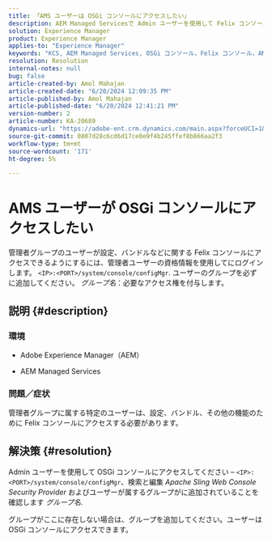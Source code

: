 ```yaml
---
title: 「AMS ユーザーは OSGi コンソールにアクセスしたい」
description: AEM Managed Servicesで Admin ユーザーを使用して Felix コンソールにアクセスする方法を説明します。
solution: Experience Manager
product: Experience Manager
applies-to: "Experience Manager"
keywords: "KCS, AEM Managed Services, OSGi コンソール，Felix コンソール，AMS，管理者ユーザー"
resolution: Resolution
internal-notes: null
bug: false
article-created-by: Amol Mahajan
article-created-date: "6/20/2024 12:09:35 PM"
article-published-by: Amol Mahajan
article-published-date: "6/20/2024 12:41:21 PM"
version-number: 2
article-number: KA-20689
dynamics-url: "https://adobe-ent.crm.dynamics.com/main.aspx?forceUCI=1&pagetype=entityrecord&etn=knowledgearticle&id=72fea9f3-fd2e-ef11-840a-000d3a3764e0"
source-git-commit: 0807d28c6cd6d17ce0e9f4b245ffef8b866aa2f3
workflow-type: tm+mt
source-wordcount: '171'
ht-degree: 5%

---
```


# AMS ユーザーが OSGi コンソールにアクセスしたい


管理者グループのユーザーが設定、バンドルなどに関する Felix コンソールにアクセスできるようにするには、管理者ユーザーの資格情報を使用してにログインします。 `<IP>:<PORT>/system/console/configMgr`. ユーザーのグループを必ずに追加してください。 *グループ名*：必要なアクセス権を付与します。

## 説明 {#description}


### <b>環境</b>

- Adobe Experience Manager（AEM）


- AEM Managed Services




### <b>問題／症状</b>

管理者グループに属する特定のユーザーは、設定、バンドル、その他の機能のために Felix コンソールにアクセスする必要があります。


## 解決策 {#resolution}


Admin ユーザーを使用して OSGi コンソールにアクセスしてください –  `<IP>:<PORT>/system/console/configMgr`、検索と編集 *Apache Sling Web Console Security Provider* およびユーザーが属するグループがに追加されていることを確認します *グループ名*.

グループがここに存在しない場合は、グループを追加してください。ユーザーは OSGi コンソールにアクセスできます。
